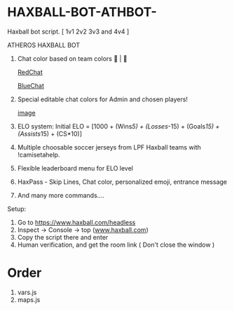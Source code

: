 # HAXBALL-BOT-ATHBOT-
Haxball bot script. [ 1v1 2v2 3v3 and 4v4 ]

ATHEROS HAXBALL BOT
1. Chat color based on team colors 🔵 | 🔴


      [RedChat](https://user-images.githubusercontent.com/90487517/233258955-e016d1c6-b81b-42f2-8961-f72df04bfda3.JPG)


      [BlueChat](https://user-images.githubusercontent.com/90487517/233258958-dd4aa83b-7f24-47ce-86fb-d7ef804b115b.JPG)

3. Special editable chat colors for Admin and chosen players!

  
      [image](https://user-images.githubusercontent.com/90487517/233259043-3b410923-5568-490f-9759-ee1c370bb158.png)

4. ELO system: Initial ELO = [1000 + (Wins*5) + (Losses*-15) + (Goals*15) + (Assists*15) + (CS*10)]
5. Multiple choosable soccer jerseys from LPF Haxball teams with !camisetahelp.
6. Flexible leaderboard menu for ELO level
7. HaxPass - Skip Lines, Chat color, personalized emoji, entrance message
8. And many more commands....

Setup:
1. Go to https://www.haxball.com/headless
2. Inspect -> Console -> top (www.haxball.com)
3. Copy the script there and enter
4. Human verification, and get the room link ( Don't close the window )


# Order
1. vars.js
2. maps.js
